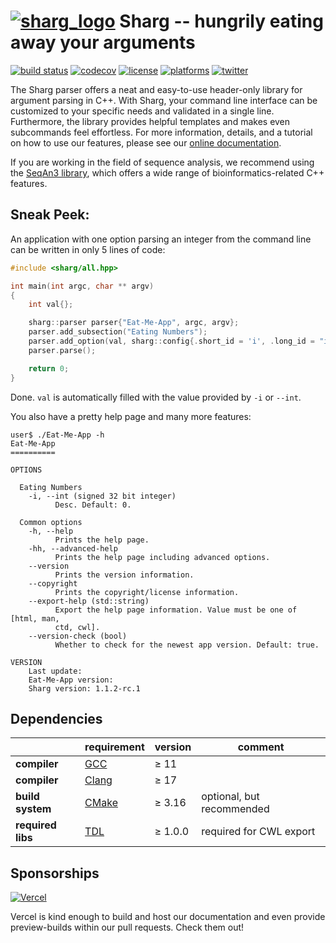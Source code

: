 # [![sharg_logo][sharg_logo_link]][sharg_link] Sharg -- hungrily eating away your arguments
[![build status][ci_badge]][github_actions]
[![codecov][codecov_badge]][codecov_link]
[![license][copy_badge]][copy_link]
[![platforms][api_badge]][api_link]
[![twitter][twitter_badge]][twitter_link]

<!--
    Above uses reference-style links with numbers.
    See also https://github.com/adam-p/markdown-here/wiki/Markdown-Cheatsheet#links.

    For example, `[![build status][1]][2]` evaluates to the following:
        `[link_text][2]`
        `[2]` is a reference to a link, i.e. `[link_text](https://...)`

        `[link_text]` = `[![build status][1]]`
        `[1]` is once again a reference to a link - this time an image, i.e. `[![build status](https://...)]
        `![build status]` is the text that should be displayed if the linked resource (`[1]`) is not available

    `[![build status][1]][2]` hence means:
    Show the picture linked under `[1]`. In case it cannot be displayed, show the text "build status" instead.
    The picture, or alternative text, should link to `[2]`.
-->

<!-- Use the Sharg logo within the repository. --->
[sharg_logo_link]: ./test/documentation/sharg_logo.svg "Open documentation"
<!-- Link the logo to the documentation website. --->
[sharg_link]: https://docs.seqan.de/sharg.html

<!--
    This is the CI badge image:
        `https://img.shields.io/github/workflow/status/` - we do not use GitHub's badges as they are not customisable.
        `/seqan/sharg-parser/` - owner/repository
        `CI%20on%20Linux` - name of the workflow as encoded URL (e.g., whitespace = %20)
        `main` - branch to show
        `?style=flat&logo=github` - use a GitHub-style badge
        `&label=sharg-parser%20CI` - text on the badge
        `"Open GitHub actions page"` - this text will be shown on hover
-->
[ci_badge]: https://img.shields.io/github/actions/workflow/status/seqan/sharg-parser/ci_linux.yml?branch=main&style=flat&logo=github&label=Sharg%20CI "Open GitHub actions page"
<!--
    This is the CI badge link:
        `https://github.com/seqan/sharg-parser/actions` - actions page of owner(seqan)/repository(sharg-parser)
        `?query=branch%3Amain` - only show actions that ran on the mater branch
-->
[github_actions]: https://github.com/seqan/sharg-parser/actions?query=branch%3Amain
<!--
    This is the Codecov badge image:
        Codecov offers badges: https://app.codecov.io/gh/seqan/sharg-parser/settings/badge
        While being logged in into Codecov, navigate to Settings->Badge and copy the markdown badge.
        Copy the image part of the markdown badge here.
    `"Open Codecov page"` - this text will be shown on hover
-->
[codecov_badge]: https://codecov.io/gh/seqan/sharg-parser/branch/main/graph/badge.svg?token=KIdo8b91jb "Open Codecov page"
<!--
    This is the Codecov badge link:
        Codecov offers badges: https://app.codecov.io/gh/seqan/sharg-parser/settings/badge
        While being logged in into Codecov, navigate to Settings->Badge and copy the markdown badge.
        Copy the URL part of the markdown badge here.
-->
[codecov_link]: https://codecov.io/gh/seqan/sharg-parser

[copy_badge]: https://img.shields.io/badge/license-BSD-green.svg "Open Copyright page"
<!--
    This is the Copyright badge link:
        `"Open Copyright page"` - this text will be shown on hover
-->
[copy_link]: https://docs.seqan.de/sharg/main_user/about_copyright.html

[api_badge]: https://img.shields.io/badge/platform-linux%20%7C%20bsd%20%7C%20osx-informational.svg "Read more about our API"
<!--
    This is the API badge link:
        Redirects to seqan's copyright page.
        `"Read more about our API"` - this text will be shown on hover
-->
[api_link]: https://docs.seqan.de/sharg/main_user/about_api.html

[twitter_badge]: https://img.shields.io/twitter/follow/SeqAnLib.svg?label=follow&style=social "Follow us on Twitter"
<!--
    This is the API badge link:
        Redirects to seqan's copyright page.
        `"Follow us on Twitter"` - this text will be shown on hover
-->
[twitter_link]: https://twitter.com/seqanlib

The Sharg parser offers a neat and easy-to-use header-only library for argument parsing in C++. With Sharg, your command
line interface can be customized to your specific needs and validated in a single line. Furthermore, the library provides
helpful templates and makes even subcommands feel effortless. For more information, details, and a tutorial on how to
use our features, please see our [online documentation](https://docs.seqan.de/sharg/main_user/index.html).

If you are working in the field of sequence analysis, we recommend using the
[SeqAn3 library](https://github.com/seqan/seqan3), which offers a wide range of bioinformatics-related C++ features.

## Sneak Peek:

An application with one option parsing an integer from the command line can be written in only 5 lines of code:

<!-- MARKDOWN-AUTO-DOCS:START (CODE:src=./test/snippet/readme_sneak_peek.cpp&lines=3-15) -->
<!-- The below code snippet is automatically added from ./test/snippet/readme_sneak_peek.cpp -->
```cpp
#include <sharg/all.hpp>

int main(int argc, char ** argv)
{
    int val{};

    sharg::parser parser{"Eat-Me-App", argc, argv};
    parser.add_subsection("Eating Numbers");
    parser.add_option(val, sharg::config{.short_id = 'i', .long_id = "int", .description = "Desc."});
    parser.parse();

    return 0;
}
```
<!-- MARKDOWN-AUTO-DOCS:END -->

Done. `val` is automatically filled with the value provided by `-i` or `--int`.

You also have a pretty help page and many more features:

<!-- MARKDOWN-AUTO-DOCS:START (CODE:src=./test/snippet/readme_sneak_peek.out&header=user$ ./Eat-Me-App -h) -->
<!-- The below code snippet is automatically added from ./test/snippet/readme_sneak_peek.out -->
```out
user$ ./Eat-Me-App -h
Eat-Me-App
==========

OPTIONS

  Eating Numbers
    -i, --int (signed 32 bit integer)
          Desc. Default: 0.

  Common options
    -h, --help
          Prints the help page.
    -hh, --advanced-help
          Prints the help page including advanced options.
    --version
          Prints the version information.
    --copyright
          Prints the copyright/license information.
    --export-help (std::string)
          Export the help page information. Value must be one of [html, man,
          ctd, cwl].
    --version-check (bool)
          Whether to check for the newest app version. Default: true.

VERSION
    Last update:
    Eat-Me-App version:
    Sharg version: 1.1.2-rc.1
```
<!-- MARKDOWN-AUTO-DOCS:END -->

## Dependencies

|                   | requirement                                               | version  | comment                                     |
|-------------------|-----------------------------------------------------------|----------|---------------------------------------------|
|**compiler**       | [GCC](https://gcc.gnu.org)                                | ≥ 11     |                                             |
|**compiler**       | [Clang](https://clang.llvm.org/)                          | ≥ 17     |                                             |
|**build system**   | [CMake](https://cmake.org)                                | ≥ 3.16   | optional, but recommended                   |
|**required libs**  | [TDL](https://github.com/deNBI-cibi/tool_description_lib) | ≥ 1.0.0  | required for CWL export                     |


## Sponsorships

[![Vercel][vercel_badge]][vercel_website]

[vercel_badge]: https://raw.githubusercontent.com/seqan/sharg-parser/main/test/documentation/.vercel/powered-by-vercel.svg "Powered by Vercel"
[vercel_website]: https://vercel.com/?utm_source=seqan&utm_campaign=oss

Vercel is kind enough to build and host our documentation and even provide preview-builds within our pull requests.
Check them out!
